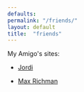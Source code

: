```yaml
---
defaults:
permalink: "/friends/"
layout: default
title:  "friends"
---
```


My Amigo's sites:
  - [Jordi](https://jcastellssala.com/)
  
  - [Max Richman](http://richmanmax.com/)

